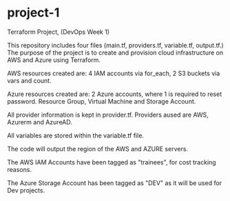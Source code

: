 # project-1
Terraform Project, (DevOps Week 1)

This repository includes four files (main.tf, providers.tf, variable.tf, output.tf.)
The purpose of the project is to create and provision cloud infrastructure on AWS and Azure using Terraform. 

AWS resources created are: 4 IAM accounts via for_each, 2 S3 buckets via vars and count.

Azure resources created are: 2 Azure accounts, where 1 is required to reset password. Resource Group, Virtual Machine and Storage Account. 

All provider information is kept in provider.tf. Providers aused are AWS, Azurerm and AzureAD.

All variables are stored within the variable.tf file. 

The code will output the region of the AWS and AZURE servers. 

The AWS IAM Accounts have been tagged as "trainees", for cost tracking reasons. 

The Azure Storage Account has been tagged as "DEV" as it will be used for Dev projects.  
